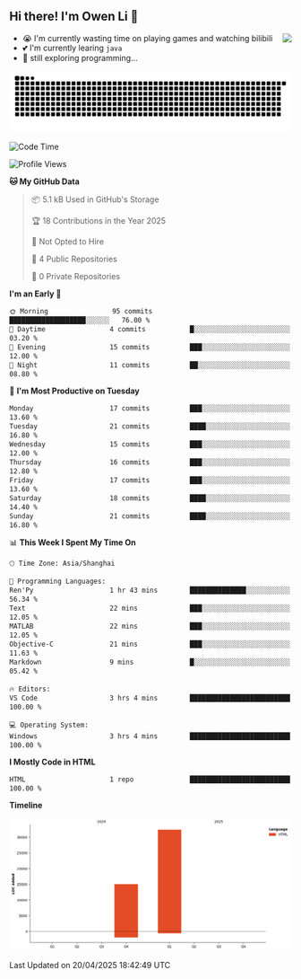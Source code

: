 ## Hi there! I'm Owen Li 👋

<a href="https://github.com/owenllli">
  <img align="right" src="https://github-readme-stats.vercel.app/api/top-langs/?username=owenllli&layout=normal" />
</a>

- 😭 I'm currently wasting time on playing games and watching bilibili
- 💕 I'm currently learing `java`
- 🤔 still exploring programming...

<!--
![Top Langs](https://github-readme-stats.vercel.app/api/top-langs/?username=owenllli&layout=normal)
-->

<picture>
  <source media="(prefers-color-scheme: dark)" srcset="https://raw.githubusercontent.com/owenllli/owenllli/output/github-snake-dark.svg" />
  <source media="(prefers-color-scheme: light)" srcset="https://raw.githubusercontent.com/owenllli/owenllli/output/github-snake.svg" />
  <img alt="github-snake" src="https://raw.githubusercontent.com/owenllli/owenllli/output/github-snake.svg" />
</picture>

<!--START_SECTION:waka-->
![Code Time](http://img.shields.io/badge/Code%20Time-136%20hrs%2029%20mins-blue)

![Profile Views](http://img.shields.io/badge/Profile%20Views-0-blue)

**🐱 My GitHub Data** 

> 📦 5.1 kB Used in GitHub's Storage 
 > 
> 🏆 18 Contributions in the Year 2025
 > 
> 🚫 Not Opted to Hire
 > 
> 📜 4 Public Repositories 
 > 
> 🔑 0 Private Repositories 
 > 
**I'm an Early 🐤** 

```text
🌞 Morning                95 commits          ███████████████████░░░░░░   76.00 % 
🌆 Daytime                4 commits           █░░░░░░░░░░░░░░░░░░░░░░░░   03.20 % 
🌃 Evening                15 commits          ███░░░░░░░░░░░░░░░░░░░░░░   12.00 % 
🌙 Night                  11 commits          ██░░░░░░░░░░░░░░░░░░░░░░░   08.80 % 
```
📅 **I'm Most Productive on Tuesday** 

```text
Monday                   17 commits          ███░░░░░░░░░░░░░░░░░░░░░░   13.60 % 
Tuesday                  21 commits          ████░░░░░░░░░░░░░░░░░░░░░   16.80 % 
Wednesday                15 commits          ███░░░░░░░░░░░░░░░░░░░░░░   12.00 % 
Thursday                 16 commits          ███░░░░░░░░░░░░░░░░░░░░░░   12.80 % 
Friday                   17 commits          ███░░░░░░░░░░░░░░░░░░░░░░   13.60 % 
Saturday                 18 commits          ████░░░░░░░░░░░░░░░░░░░░░   14.40 % 
Sunday                   21 commits          ████░░░░░░░░░░░░░░░░░░░░░   16.80 % 
```


📊 **This Week I Spent My Time On** 

```text
🕑︎ Time Zone: Asia/Shanghai

💬 Programming Languages: 
Ren'Py                   1 hr 43 mins        ██████████████░░░░░░░░░░░   56.34 % 
Text                     22 mins             ███░░░░░░░░░░░░░░░░░░░░░░   12.05 % 
MATLAB                   22 mins             ███░░░░░░░░░░░░░░░░░░░░░░   12.05 % 
Objective-C              21 mins             ███░░░░░░░░░░░░░░░░░░░░░░   11.63 % 
Markdown                 9 mins              █░░░░░░░░░░░░░░░░░░░░░░░░   05.42 % 

🔥 Editors: 
VS Code                  3 hrs 4 mins        █████████████████████████   100.00 % 

💻 Operating System: 
Windows                  3 hrs 4 mins        █████████████████████████   100.00 % 
```

**I Mostly Code in HTML** 

```text
HTML                     1 repo              █████████████████████████   100.00 % 
```



**Timeline**

![Lines of Code chart](https://raw.githubusercontent.com/owenllli/owenllli/main/assets/bar_graph.png)


 Last Updated on 20/04/2025 18:42:49 UTC
<!--END_SECTION:waka-->

